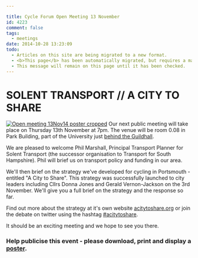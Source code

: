 ```yaml
---

title: Cycle Forum Open Meeting 13 November
id: 4223
comment: false
tags:
  - meetings
date: 2014-10-28 13:23:09
todo:
  - Articles on this site are being migrated to a new format.
  - <b>This page</b> has been automatically migrated, but requires a manual check-&amp;-tune to ensure the format and links all work as expected.
  - This message will remain on this page until it has been checked.
---
```


# SOLENT TRANSPORT // A CITY TO SHARE

[![Open meeting 13Nov14 poster cropped](http://www.pompeybug.co.uk/wp-content/uploads/2014/10/Open-meeting-13Nov14-poster-cropped-300x289.jpg)](/assets/Open-meeting-13Nov14-poster-cropped.jpg)
Our next public meeting will take place on Thursday 13th November at 7pm. The venue will be room 0.08 in Park Building, part of the University just [behind the Guildhall](http://pompeybug.us5.list-manage.com/track/click?u=2ed916007f1c294faa614a50f&amp;id=ca9cb922ae&amp;e=ce76943ad7 "Park Building").

We are pleased to welcome Phil Marshall, Principal Transport Planner for Solent Transport (the successor organisation to Transport for South Hampshire). Phil will brief us on transport policy and funding in our area.

We'll then brief on the strategy we've developed for cycling in Portsmouth - entitled "A City to Share". This strategy was successfully launched to city leaders including Cllrs Donna Jones and Gerald Vernon-Jackson on the 3rd November. We'll give you a full brief on the strategy and the response so far.

Find out more about the strategy at it's own website [acitytoshare.org](http://acitytoshare.org "A City to Share") or join the debate on twitter using the hashtag [#acitytoshare](https://twitter.com/hashtag/acitytoshare "Join the debate on twitter").

It should be an exciting meeting and we hope to see you there.

### Help publicise this event - please download, print and display a [poster](http://www.pompeybug.co.uk/wp-content/uploads/2014/10/pcf-open-meeting-2014-11-13.pdf "Cycle Forum Open Meeting 13 Nov 14 poster").